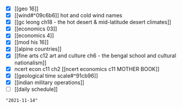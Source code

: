 - [x] [[geo 16]]
- [x] [[wind#^09c6b6]] hot and cold wind names
- [x] [[gc leong ch18 - the hot desert & mid-latitude desert climates]]
- [x] [[economics 03]]
- [x] [[economics 4]]
- [x] [[mod his 16]]
- [x] [[alpine countries]]
- [x] [[fine arts c12 art and culture ch6 - the bengal school and cultural nationalism]]
- [x] ncert econ c11 ch2 [[ncert economics c11 MOTHER BOOK]]
- [x] [[geological time scale#^91cb96]]
- [x] [[indian military operations]]
- [ ] [[daily schedule]]

```query 2021-11-06 03:17
"2021-11-14"
```
